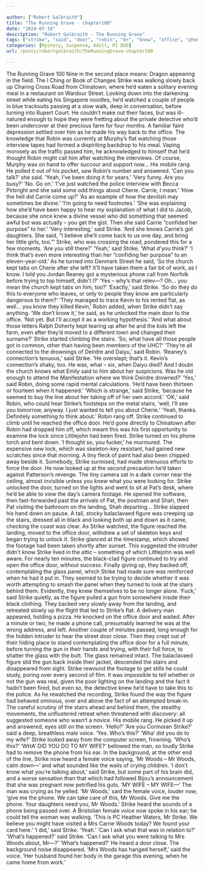```yaml
---

author: ["Robert Galbraith"]
title: "The Running Grave - chapter100"
date: "2024-07-19"
description: "Robert Galbraith - The Running Grave"
tags: ["strike", "said", "door", "robin", "mr", "know", "office", "phone", "wood", "stair", "figure", "carrie", "voice", "back", "street", "made", "knew", "think", "turned", "trying", "landing", "minute", "gun", "second", "slowly"]
categories: [Mystery, Suspense, Adult, PI DUO]
url: /posts/robertgalbraith/TheRunningGrave-chapter100

---
```



The Running Grave
100
Nine in the second place means:
Dragon appearing in the field.
The I Ching or Book of Changes
Strike was walking slowly back up Charing Cross Road from Chinatown, where he’d eaten a solitary evening meal in a restaurant on Wardour Street. Looking down into the darkening street while eating his Singapore noodles, he’d watched a couple of people in blue tracksuits passing at a slow walk, deep in conversation, before turning into Rupert Court. He couldn’t make out their faces, but was ill-natured enough to hope they were fretting about the private detective who’d been undercover at their precious farm for four months.
A familiar faint depression settled over him as he made his way back to the office. The knowledge that Robin was currently at Murphy’s flat watching those interview tapes had formed a dispiriting backdrop to his meal. Vaping morosely as the traffic passed him, he acknowledged to himself that he’d thought Robin might call him after watching the interviews. Of course, Murphy was on hand to offer succour and support now…
His mobile rang. He pulled it out of his pocket, saw Robin’s number and answered.
‘Can you talk?’ she said.
‘Yeah, I’ve been doing it for years.’
‘Very funny. Are you busy?’
‘No. Go on.’
‘I’ve just watched the police interview with Becca Pirbright and she said some odd things about Cherie. Carrie, I mean.’
‘How the hell did Carrie come up?’
‘As an example of how the devilish may sometimes be divine.’
‘I’m going to need footnotes.’
‘She was explaining how she’d have been happy to hear my explanation of what I did to Jacob, because she once knew a divine vessel who did something that seemed awful but was actually – you get the gist. Then she said Carrie “confided her purpose” to her.’
‘Very interesting,’ said Strike.
‘And she knows Carrie’s got daughters. She said, “I believe she’ll come back to us one day, and bring her little girls, too.”’
Strike, who was crossing the road, pondered this for a few moments.
‘Are you still there?’
‘Yeah,’ said Strike.
‘What d’you think?’
‘I think that’s even more interesting than her “confiding her purpose” to an eleven-year-old.’
As he turned into Denmark Street he said,
‘So the church kept tabs on Cherie after she left? It’ll have taken them a fair bit of work, as I know. I told you Jordan Reaney got a mysterious phone call from Norfolk before trying to top himself, didn’t I?’
‘Yes – why’s that relev—? Oh… you mean the church kept tabs on him, too?’
‘Exactly,’ said Strike. ‘So do they do this to everyone who leaves, or only to people they know are particularly dangerous to them?’
‘They managed to trace Kevin to his rented flat, as well… you know they killed Kevin,’ Robin added, when Strike didn’t say anything.
‘We don’t know it,’ he said, as he unlocked the main door to the office. ‘Not yet. But I’ll accept it as a working hypothesis.’
‘And what about those letters Ralph Doherty kept tearing up after he and the kids left the farm, even after they’d moved to a different town and changed their surname?’
Strike started climbing the stairs.
‘So, what have all those people got in common, other than having been members of the UHC?’
‘They’re all connected to the drownings of Deirdre and Daiyu,’ said Robin.
‘Reaney’s connection’s tenuous,’ said Strike. ‘He overslept; that’s it. Kevin’s connection’s shaky, too. He was, what – six, when Daiyu died? And I doubt the church knows what Emily said to him about her suspicions. Was he old enough to attend the Manifestation where we think Deirdre drowned?’
‘Yes,’ said Robin, doing some rapid mental calculations. ‘He’d have been thirteen or fourteen when it happened.’
‘Which is strange,’ said Strike, ‘because he seemed to buy the line about her taking off of her own accord.’
‘OK,’ said Robin, who could hear Strike’s footsteps on the metal stairs, ‘well, I’ll see you tomorrow, anyway. I just wanted to tell you about Cherie.’
‘Yeah, thanks. Definitely something to think about.’
Robin rang off. Strike continued to climb until he reached the office door. He’d gone directly to Chinatown after Robin had dropped him off, which meant this was his first opportunity to examine the lock since Littlejohn had been fired. Strike turned on his phone torch and bent down.
‘I thought so, you fucker,’ he murmured.
The expensive new lock, which was skeleton-key resistant, had gained new scratches since that morning. A tiny fleck of paint had also been chipped away beside it. Somebody, Strike surmised, had made strenuous efforts to force the door.
He now looked up at the second precaution he’d taken against Patterson’s revenge. The tiny camera sat in a dark corner near the ceiling, almost invisible unless you knew what you were looking for.
Strike unlocked the door, turned on the lights and went to sit at Pat’s desk, where he’d be able to view the day’s camera footage. He opened the software, then fast-forwarded past the arrivals of Pat, the postman and Shah, then Pat visiting the bathroom on the landing, Shah departing…
Strike slapped his hand down on pause. A tall, stocky balaclavaed figure was creeping up the stairs, dressed all in black and looking both up and down as it came, checking the coast was clear. As Strike watched, the figure reached the landing, moved to the office door, withdrew a set of skeleton keys and began trying to unlock it. Strike glanced at the timestamp, which showed the footage had been taken shortly after sunset. This suggested the intruder didn’t know Strike lived in the attic – something of which Littlejohn was well aware.
For nearly ten minutes, the black-clad figure continued to try and open the office door, without success. Finally giving up, they backed off, contemplating the glass panel, which Strike had made sure was reinforced when he had it put in. They seemed to be trying to decide whether it was worth attempting to smash the panel when they turned to look at the stairs behind them. Evidently, they knew themselves to be no longer alone.
‘Fuck,’ said Strike quietly, as the figure pulled a gun from somewhere inside their black clothing. They backed very slowly away from the landing, and retreated slowly up the flight that led to Strike’s flat.
A delivery man appeared, holding a pizza. He knocked on the office door and waited. After a minute or two, he made a phone call, presumably learned he was at the wrong address, and left.
Another couple of minutes passed, long enough for the hidden intruder to hear the street door close. Then they crept out of their hiding place to stand contemplating the office door for a full minute, before turning the gun in their hands and trying, with their full force, to shatter the glass with the butt. The glass remained intact.
The balaclavaed figure slid the gun back inside their jacket, descended the stairs and disappeared from sight.
Strike rewound the footage to get stills he could study, poring over every second of film. It was impossible to tell whether or not the gun was real, given the poor lighting on the landing and the fact it hadn’t been fired, but even so, the detective knew he’d have to take this to the police. As he rewatched the recording, Strike found the way the figure had behaved ominous, over and above the fact of an attempted break-in. The careful scrutiny of the stairs ahead and behind them, the stealthy movements, the unflustered retreat when threatened with discovery: all suggested someone who wasn’t a novice.
His mobile rang. He picked it up and answered, eyes still on the screen.
‘Hello?’
‘Are you Cormoran Strike?’ said a deep, breathless male voice.
‘Yes. Who’s this?’
‘Wha’ did you do to my wife?’
Strike looked away from the computer screen, frowning.
‘Who’s this?’
‘WHA’ DID YOU DO TO MY WIFE?’ bellowed the man, so loudly Strike had to remove the phone from his ear. In the background, at the other end of the line, Strike now heard a female voice saying, ‘Mr Woods – Mr Woods, calm down—’ and what sounded like the wails of crying children.
‘I don’t know what you’re talking about,’ said Strike, but some part of his brain did, and a worse sensation than that which had followed Bijou’s announcement that she was pregnant now petrified his guts.
‘MY WIFE – MY WIFE—’
The man was crying as he yelled.
‘Mr Woods,’ said the female voice, louder now, ‘give me the phone. We can take care of this, Mr Woods. Give me the phone. Your daughters need you, Mr Woods.’
Strike heard the sounds of a phone being passed over. A Bristolian female voice now spoke in his ear; he could tell the woman was walking.
‘This is PC Heather Waters, Mr Strike. We believe you might have visited a Mrs Carrie Woods today? We found your card here.’
‘I did,’ said Strike. ‘Yeah.’
‘Can I ask what that was in relation to?’
‘What’s happened?’ said Strike.
‘Can I ask what you were talking to Mrs Woods about, Mr—?’
‘What’s happened?’
He heard a door close. The background noise disappeared.
‘Mrs Woods has hanged herself,’ said the voice. ‘Her husband found her body in the garage this evening, when he came home from work.’

